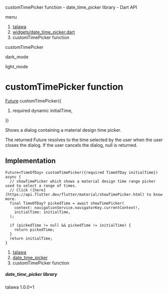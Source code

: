 




customTimePicker function - date\_time\_picker library - Dart API







menu

1. [talawa](../index.html)
2. [widgets/date\_time\_picker.dart](../file-___home_harshil_Desktop_open-source_palisadoes_talawa_lib_widgets_date_time_picker/)
3. customTimePicker function

customTimePicker


dark\_mode

light\_mode




# customTimePicker function


[Future](https://api.flutter.dev/flutter/dart-core/Future-class.html)
customTimePicker({

1. required dynamic initialTime,

})

Shows a dialog containing a material design time picker.

The returned Future resolves to the time selected by the user when the user closes the dialog.
If the user cancels the dialog, null is returned.


## Implementation

```
Future<TimeOfDay> customTimePicker({required TimeOfDay initialTime}) async {
  // showTimePicker which shows a material design time range picker used to select a range of times.
  // Click ![here](https://api.flutter.dev/flutter/material/showTimePicker.html) to know more.
  final TimeOfDay? pickedTime = await showTimePicker(
    context: navigationService.navigatorKey.currentContext!,
    initialTime: initialTime,
  );

  if (pickedTime != null && pickedTime != initialTime) {
    return pickedTime;
  }
  return initialTime;
}
```

 


1. [talawa](../index.html)
2. [date\_time\_picker](../file-___home_harshil_Desktop_open-source_palisadoes_talawa_lib_widgets_date_time_picker/)
3. customTimePicker function

##### date\_time\_picker library





talawa
1.0.0+1







